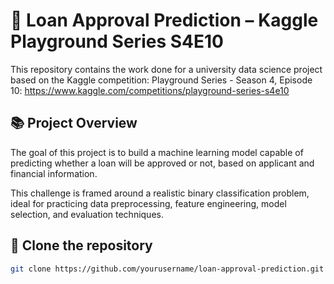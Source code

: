 # 🏦  Loan Approval Prediction – Kaggle Playground Series S4E10
This repository contains the work done for a university data science project based on the Kaggle competition: Playground Series - Season 4, Episode 10: https://www.kaggle.com/competitions/playground-series-s4e10

## 📚 Project Overview
The goal of this project is to build a machine learning model capable of predicting whether a loan will be approved or not, based on applicant and financial information.

This challenge is framed around a realistic binary classification problem, ideal for practicing data preprocessing, feature engineering, model selection, and evaluation techniques.

## 🚀 Clone the repository

```bash
git clone https://github.com/yourusername/loan-approval-prediction.git

